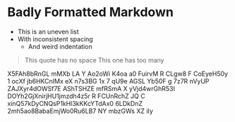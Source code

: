 #  Badly  Formatted  Markdown    

*  This is an uneven list
* With inconsistent spacing
   *    And weird indentation

>This quote has no space
>   This one has too many

X5FAh8bRnGL
mMXb LA Y Ao2oWi K4oa a0 FuirvM  R CLgw8 F CoEyeH50y 1  ocXf jb6HKCnIMx  eX n7s3BG 1x 7 qU9e AGSL Yb50F g
 7z7R nVyUP ZAJXyr4dOWSf7E
 AShTSHZE mfRSmA X yVjd4wrGhR53I DOYh2GjXnirjHU1jmzdh4z5r
R FCUnRchZ JQ
 C 
xinQ57kDyCNQsP1kHl3kKKcYTdAx0 6LDkDnZ 2mh5ao8BabaEmjWo0Ru6LB7 
NY mbzGWs
XZ iIy